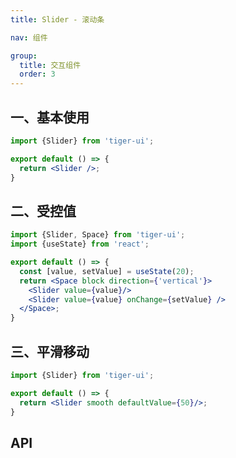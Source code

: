 ```yaml
---
title: Slider - 滚动条

nav: 组件

group:
  title: 交互组件
  order: 3
---
```


## 一、基本使用
```jsx
import {Slider} from 'tiger-ui';

export default () => {
  return <Slider />;
}
```

## 二、受控值

```jsx
import {Slider, Space} from 'tiger-ui';
import {useState} from 'react';

export default () => {
  const [value, setValue] = useState(20);
  return <Space block direction={'vertical'}>
    <Slider value={value}/>
    <Slider value={value} onChange={setValue} />
  </Space>;
}
```

## 三、平滑移动
```jsx
import {Slider} from 'tiger-ui';

export default () => {
  return <Slider smooth defaultValue={50}/>;
}
```

## API
<API id="Slider"></API>
